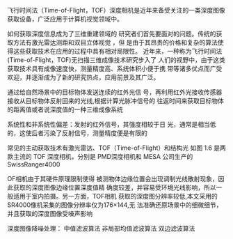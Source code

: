 飞行时间法（Time-of-Flight，TOF）深度相机是近年来备受关注的一类深度图像
获取设备，广泛应用于计算机视觉领域中。

如何获取深度信息成为了三维重建领域的
研究者们首先要面对的问题。传统的获取方法有激光雷达测距和双目立体视觉
，但
是由于其昂贵的价格和复杂的算法使得这些获取技术在应用的过程中具有相对局限性。
近年来，一种称为飞行时间法(Time-of-Flight，TOF)无扫描三维成像技术研究步入了
人们的视野中，由于这类获取技术具有成像速度快，测量精度高、系统体积小便于携
带等诸多优点而广受欢迎，并逐渐成为了新的研究热点，应用前景及其广泛。

通过给自然场景中的目标物体发送连续的红外光信
号，再利用红外光接收传感器接收从目标物体反射回来的光线,根据计算光脉冲信号的
往返时间来获取目标物体的距离值或者说深度值的一种三维成像系统

系统性和非系统性偏差：发射的红外信号，其强度相较于日
           光，通常是相当低的，这使后者污染了反射信号，测量精度便是有限的
           
 常见的主动获取技术有激光雷达、TOF（Time-of-Flight）和结构光
 如图 1.6 是两款主流的 TOF 深度相机，分别是 PMD深度相机和 MESA 公司生产的 SwissRanger4000
 
 OF相机由于其硬件原理限制使得
 被测物体边缘位置会出现调制光线散射现象，因此获取的深度图像边缘位置深度值精
 确度较差，并容易受环境光线影响，所以一般适用于室内拍摄。另一方面，TOF相机
 获取的深度图分辨率较低,本文采用的SR4000像机采集的图像分辨率仅为176×144,无
 法准确还原场景中的细微细节，并且获取的深度图像受噪声影响
 
 深度图像降噪处理：
 中值滤波算法 非局部均值滤波算法 双边滤波算法
 
